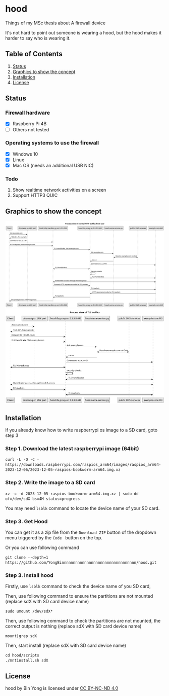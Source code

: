 # hood
Things of my MSc thesis about A firewall device

It's not hard to point out someone is wearing a hood, but the hood makes it harder to say who is wearing it.
## Table of Contents
1. [Status](#status)
1. [Graphics to show the concept](#graphics-to-show-the-concept)
2. [Installation](#installation)
3. [License](#license)

## Status

### Firewall hardware
 - [x] Raspberry Pi 4B
 - [ ] Others not tested

### Operating systems to use the firewall
 - [x] Windows 10
 - [x] Linux
 - [x] Mac OS (needs an additional USB NIC)

### Todo
 1. Show realtime network activities on a screen
 2. Support HTTP3 QUIC 


## Graphics to show the concept

![HTTP traffic graph](./paper/graphics/puml/process-http-traffic.png)
![TLS traffic graph](./paper/graphics/puml/process-tls-traffic.png)

## Installation

If you already know how to write raspberrypi os image to a SD card, goto step 3

### Step 1. Download the latest raspberrypi image (64bit)
```shell
curl -L -O -C - https://downloads.raspberrypi.com/raspios_arm64/images/raspios_arm64-2023-12-06/2023-12-05-raspios-bookworm-arm64.img.xz
```
### Step 2. Write the image to a SD card

```shell
xz -c -d 2023-12-05-raspios-bookworm-arm64.img.xz | sudo dd of=/dev/sdX bs=4M status=progress
```
You may need `lsblk` command to locate the device name of your SD card.

### Step 3. Get Hood
You can get it as a zip file from the `Download ZIP` button of the dropdown menu triggered by the `Code ` button on the top.

Or you can use following command

```shell
git clone --depth=1 https://github.com/YongBinnnnnnnnnnnnnnnnnnnnnnnnnnnnnnnnn/hood.git
```

### Step 3. Install hood

Firstly, use `lsblk` command to check the device name of you SD card, 

Then, use following command to ensure the partitions are not mounted (replace sdX with SD card device name)

```shell
sudo umount /dev/sdX*
```

Then, use following command to check the partitions are not mounted, the correct output is nothing (replace sdX with SD card device name)

```shell
mount|grep sdX
```

Then, start install (replace sdX with SD card device name)

```shell
cd hood/scripts
./mntinstall.sh sdX
```

## License

hood by Bin Yong is licensed under [CC BY-NC-ND 4.0](https://creativecommons.org/licenses/by-nc-nd/4.0/)
